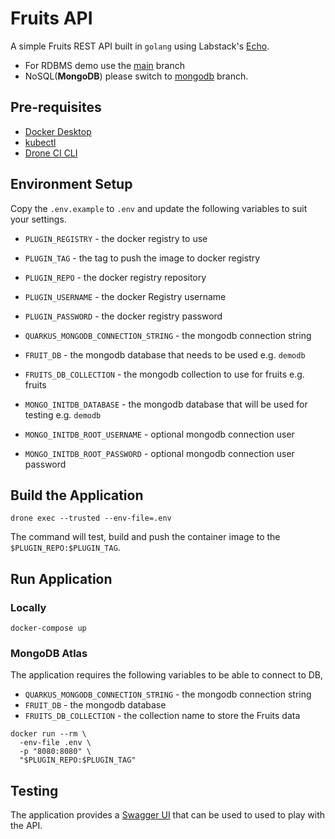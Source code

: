 # Fruits API

A simple Fruits REST API built in `golang` using Labstack's [Echo](https://https://echo.labstack.com/]).

- For RDBMS demo use the [main](../../tree/main) branch
- NoSQL(__MongoDB__) please switch to [mongodb](../../tree/mongodb) branch.

## Pre-requisites

* [Docker Desktop](https://docs.docker.com/desktop/)
* [kubectl](https://kubernetes.io/docs/tasks/tools)
* [Drone CI CLI](https://docs.drone.io/cli/install/)

## Environment Setup

Copy the `.env.example` to `.env` and update the following variables to suit your settings.

- `PLUGIN_REGISTRY` - the docker registry to use
- `PLUGIN_TAG`      - the tag to push the image to docker registry
- `PLUGIN_REPO`     - the docker registry repository
- `PLUGIN_USERNAME` - the docker Registry username
- `PLUGIN_PASSWORD` - the docker registry password

- `QUARKUS_MONGODB_CONNECTION_STRING` - the mongodb connection string
- `FRUIT_DB` - the mongodb database that needs to be used e.g. `demodb`
- `FRUITS_DB_COLLECTION` - the mongodb collection to use for fruits e.g. fruits
- `MONGO_INITDB_DATABASE` - the mongodb database that will be used for testing e.g. `demodb`
- `MONGO_INITDB_ROOT_USERNAME` - optional mongodb connection user
- `MONGO_INITDB_ROOT_PASSWORD` - optional mongodb connection user password

## Build the Application

```shell
drone exec --trusted --env-file=.env
```

The command will test, build and push the container image to the `$PLUGIN_REPO:$PLUGIN_TAG`.

## Run Application

### Locally

```shell
docker-compose up
```

### MongoDB Atlas

The application requires the following variables to be able to connect to DB,

- `QUARKUS_MONGODB_CONNECTION_STRING` - the mongodb connection string
- `FRUIT_DB` - the mongodb database
- `FRUITS_DB_COLLECTION` - the collection name to store the Fruits data

```shell
docker run --rm \
  -env-file .env \
  -p "8080:8080" \
  "$PLUGIN_REPO:$PLUGIN_TAG"
```

## Testing

The application provides a [Swagger UI](http://localhost:8080/swagger/index.html) that can be used to used to play with the API.
